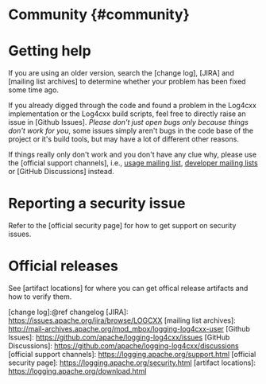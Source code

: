 Community {#community}
===
<!--
 Note: License header cannot be first, as doxygen does not generate
 cleanly if it before the '==='
-->
<!--
 Licensed to the Apache Software Foundation (ASF) under one or more
 contributor license agreements.  See the NOTICE file distributed with
 this work for additional information regarding copyright ownership.
 The ASF licenses this file to You under the Apache License, Version 2.0
 (the "License"); you may not use this file except in compliance with
 the License.  You may obtain a copy of the License at

	http://www.apache.org/licenses/LICENSE-2.0

 Unless required by applicable law or agreed to in writing, software
 distributed under the License is distributed on an "AS IS" BASIS,
 WITHOUT WARRANTIES OR CONDITIONS OF ANY KIND, either express or implied.
 See the License for the specific language governing permissions and
 limitations under the License.
-->

# Getting help

If you are using an older version, search the [change log], [JIRA] and [mailing list archives]
to determine whether your problem has been fixed some time ago.

If you already digged through the code and found a problem in the Log4cxx implementation
or the Log4cxx build scripts, feel free to directly raise an issue in [Github Issues].
*Please don't just open bugs only because things don't work for you*,
some issues simply aren't bugs in the code base of the project or it's build tools,
but may have a lot of different other reasons.

If things really only don't work and you don't have any clue why,
please use the [official support channels],
i.e., [usage mailing list](mailto:log4cxx-user@logging.apache.org),
[developer mailing lists](mailto:log4cxx-dev@logging.apache.org)
or [GitHub Discussions] instead.

# Reporting a security issue

Refer to the [official security page] for how to get support on security issues.

# Official releases

See [artifact locations] for where you can get offical release artifacts and how to verify them.

[change log]:@ref changelog
[JIRA]: https://issues.apache.org/jira/browse/LOGCXX
[mailing list archives]: http://mail-archives.apache.org/mod_mbox/logging-log4cxx-user
[Github Issues]: https://github.com/apache/logging-log4cxx/issues
[GitHub Discussions]: https://github.com/apache/logging-log4cxx/discussions
[official support channels]: https://logging.apache.org/support.html
[official security page]: https://logging.apache.org/security.html
[artifact locations]: https://logging.apache.org/download.html
